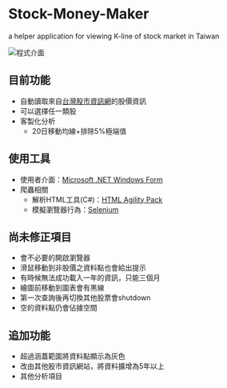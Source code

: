 # Stock-Money-Maker
a helper application for viewing K-line of stock market in Taiwan

![程式介面](https://i.imgur.com/rv2crO9.png)

## 目前功能
- 自動讀取來自[台灣股市資訊網](https://goodinfo.tw/StockInfo/index.asp)的股價資訊  
- 可以選擇任一類股  
- 客製化分析  
   - 20日移動均線+排除5%極端值

## 使用工具
- 使用者介面：[Microsoft .NET Windows Form](https://zh.wikipedia.org/wiki/Windows_Forms)  
- 爬蟲相關  
   - 解析HTML工具(C#)：[HTML Agility Pack](http://html-agility-pack.net/)  
   - 模擬瀏覽器行為：[Selenium](https://www.seleniumhq.org/)  

## 尚未修正項目
- 會不必要的開啟瀏覽器  
- 滑鼠移動到非股價之資料點也會給出提示  
- 有時候無法成功載入一年的資訊，只能三個月  
- 繪圖前移動到圖表會有黑線  
- 第一次查詢後再切換其他股票會shutdown  
- 空的資料點仍會佔據空間  

## 追加功能
- 超過涵蓋範圍將資料點顯示為灰色  
- 改由其他股市資訊網站，將資料擴增為5年以上  
- 其他分析項目  
